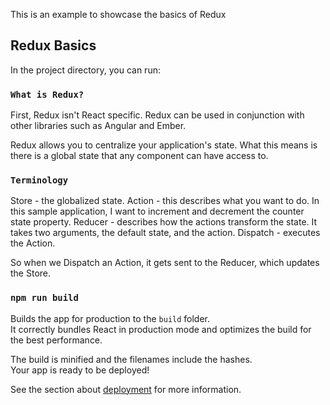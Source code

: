 This is an example to showcase the basics of Redux

## Redux Basics

In the project directory, you can run:

### `What is Redux?`

First, Redux isn't React specific.  Redux can be used in conjunction with other libraries such as Angular and Ember.   

Redux allows you to centralize your application's state.  What this means is there is a global state that any component can have access to.

### `Terminology`

Store - the globalized state.
Action - this describes what you want to do.  In this sample application, I want to increment and decrement the counter state property.
Reducer - describes how the actions transform the state.  It takes two arguments, the default state, and the action.
Dispatch - executes the Action.

So when we Dispatch an Action, it gets sent to the Reducer, which updates the Store.

### `npm run build`

Builds the app for production to the `build` folder.<br />
It correctly bundles React in production mode and optimizes the build for the best performance.

The build is minified and the filenames include the hashes.<br />
Your app is ready to be deployed!

See the section about [deployment](https://facebook.github.io/create-react-app/docs/deployment) for more information.
